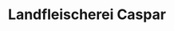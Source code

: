 ---
title: "Landfleischerei Caspar"
url: /neustadt-in-sachsen/landfleischerei-caspar/
shop: Metzgerei
---